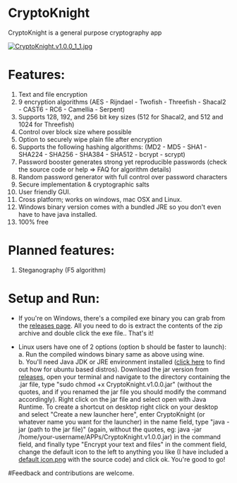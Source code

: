 # CryptoKnight
CryptoKnight is a general purpose cryptography app

[![CryptoKnight.v1.0.0_1_1.jpg](https://s23.postimg.org/ii6qx7xsb/Crypto_Knight_v1_0_0_1_1.jpg)](https://postimg.org/image/9aeigiqpz/)

# Features:
1. Text and file encryption
2. 9 encryption algorithms (AES - Rijndael - Twofish - Threefish - Shacal2 - CAST6 - RC6 - Camellia - Serpent)
3. Supports 128, 192, and 256 bit key sizes (512 for Shacal2, and 512 and 1024 for Threefish)
4. Control over block size where possible
5. Option to securely wipe plain file after encryption
6. Supports the following hashing algorithms:
(MD2 - MD5 - SHA1 - SHA224 - SHA256 - SHA384 - SHA512 - bcrypt - scrypt)
7. Password booster generates strong yet reproducible passwords (check the source code or help => FAQ for algorithm details)
8. Random password generator with full control over password characters
9. Secure implementation & cryptographic salts
10. User friendly GUI.
11. Cross platform; works on windows, mac OSX and Linux.
12. Windows binary version comes with a bundled JRE so you don't even have to have java installed.
13. 100% free

# Planned features:
1. Steganography (F5 algorithm)

# Setup and Run:
- If you're on Windows, there's a compiled exe binary you can grab from the [releases page](https://github.com/MonroCoury/CryptoKnight/releases). All you need to do is extract the contents of the zip archive and double click the exe file.. That's it!

- Linux users have one of 2 options (option b should be faster to launch):<br />
a. Run the compiled windows binary same as above using wine.<br />
b. You'll need Java JDK or JRE environment installed ([click here](https://askubuntu.com/questions/48468/how-do-i-install-java) to find out how for ubuntu based distros). Download the jar version from [releases](https://github.com/MonroCoury/CryptoKnight/releases), open your terminal and navigate to the directory containing the .jar file, type "sudo chmod +x CryptoKnight.v1.0.0.jar" (without the quotes, and if you renamed the jar file you should modify the command accordingly). Right click on the jar file and select open with Java Runtime. To create a shortcut on desktop right click on your desktop and select "Create a new launcher here", enter CryptoKnight (or whatever name you want for the launcher) in the name field, type "java -jar (path to the jar file)" (again, without the quotes, eg: java -jar /home/your-username/APPs/CryptoKnight.v1.0.0.jar) in the command field, and finally type "Encrypt your text and files" in the comment field, change the default icon to the left to anything you like (I have included a [default icon.png](https://github.com/MonroCoury/CryptoKnight/raw/master/icon.png) with the source code) and click ok. You're good to go!


#Feedback and contributions are welcome.
